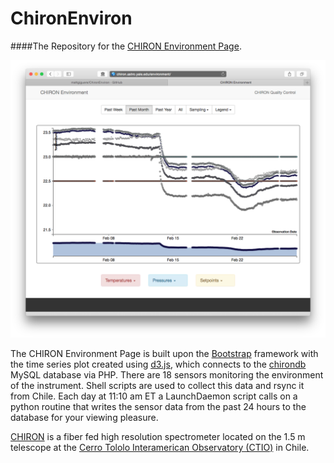 # ChironEnviron
####The Repository for the [CHIRON Environment Page](http://chiron.astro.yale.edu/environment).

![CHIRON Environment Page Screen Shot](images/ChironEnvironScreenShot.png)

The CHIRON Environment Page is built upon the [Bootstrap](http://getbootstrap.com) framework with the time series plot created using [d3.js](http://d3js.org), which connects to the [chirondb](https://github.com/mattgiguere/chirondb) MySQL database via PHP.
There are 18 sensors monitoring the environment of the instrument. Shell
scripts are used to collect this data and rsync it from Chile. Each
day at 11:10 am ET a LaunchDaemon script calls on a
python routine that writes the sensor data from the past 24 hours
to the database for your viewing pleasure.

[CHIRON](http://www.ctio.noao.edu/noao/content/CHIRON)
is a fiber fed high resolution spectrometer located
on the 1.5 m telescope at the
[Cerro Tololo Interamerican Observatory (CTIO)](http://www.ctio.noao.edu/noao/)
in Chile.
